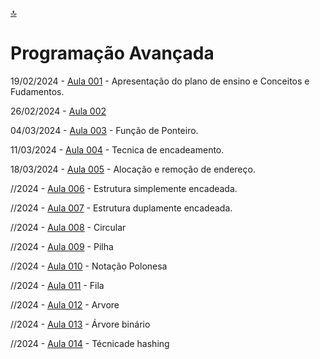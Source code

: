[🔝](../README.md)
# Programação Avançada

19/02/2024 - [Aula 001](aula001/README.md) - Apresentação do plano de ensino e Conceitos e Fudamentos.

26/02/2024 - [Aula 002](aula002/README.md)

04/03/2024 - [Aula 003](aula003/README.md) - Função de Ponteiro.

11/03/2024 - [Aula 004](aula004/README.md) - Tecnica de encadeamento.

18/03/2024 - [Aula 005](aula005/README.md) - Alocação e remoção de endereço.

//2024 - [Aula 006](aula006/README.md) - Estrutura simplemente encadeada.

//2024 - [Aula 007](aula007/README.md) - Estrutura duplamente encadeada.

//2024 - [Aula 008](aula008/README.md) - Circular

//2024 - [Aula 009](aula009/README.md) - Pilha

//2024 - [Aula 010](aula010/README.md) - Notação Polonesa

//2024 - [Aula 011](aula011/README.md) - Fila

//2024 - [Aula 012](aula012/README.md) - Arvore

//2024 - [Aula 013](aula013/README.md) - Árvore binário

//2024 - [Aula 014](aula014/README.md) - Técnicade hashing
